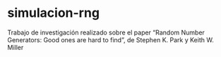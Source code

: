 # simulacion-rng
Trabajo de investigación realizado sobre el paper “Random Number Generators: Good ones are hard to find”, de Stephen K. Park y Keith W. Miller
